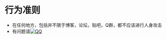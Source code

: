 # 行为准则

- 在任何地方，包括并不限于博客，论坛，贴吧，Q群，都不应该进行人身攻击
- 有问题请[![QQ](//pub.idqqimg.com/wpa/images/group.png)](//shang.qq.com/wpa/qunwpa?idkey=a0620b52bdec9dd90ac5e705dafadd5a8668341aeb9126db745413e8dee0bc87)
